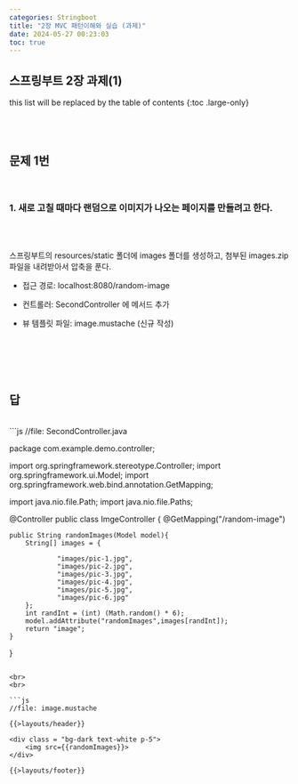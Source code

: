 ```yaml
---
categories: Stringboot
title: "2장 MVC 패턴이해와 실습 (과제)"
date: 2024-05-27 00:23:03
toc: true
---
```


## 스프링부트 2장 과제(1)

 this list will be replaced by the table of contents
{:toc .large-only}
  <br> 
  <br>
  <br>
  <br>

## 문제 1번

<br>

### 1. 새로 고칠 때마다 랜덤으로 이미지가 나오는 페이지를 만들려고 한다.

<br>
<br>

스프링부트의 resources/static 폴더에 images 폴더를 생성하고, 첨부된 images.zip 파일을 내려받아서 압축을 푼다.
<br>

* 접근 경로: localhost:8080/random-image <br>

* 컨트롤러: SecondController 에 메서드 추가 <br>
* 뷰 템플릿 파일: image.mustache (신규 작성)

<br>
<br>
<br>
<br>

## 답
<br>
```js
//file: SecondController.java

package com.example.demo.controller;

import org.springframework.stereotype.Controller;
import org.springframework.ui.Model;
import org.springframework.web.bind.annotation.GetMapping;

import java.nio.file.Path;
import java.nio.file.Paths;

@Controller
public class ImgeController {
    @GetMapping("/random-image")

    public String randomImages(Model model){
        String[] images = {

                "images/pic-1.jpg",
                "images/pic-2.jpg",
                "images/pic-3.jpg",
                "images/pic-4.jpg",
                "images/pic-5.jpg",
                "images/pic-6.jpg"
        };
        int randInt = (int) (Math.random() * 6);
        model.addAttribute("randomImages",images[randInt]);
        return "image";
    }
}
```

<br>
<br>

```js
//file: image.mustache

{{>layouts/header}}

<div class = "bg-dark text-white p-5">
    <img src={{randomImages}}>
</div>

{{>layouts/footer}}
```
<br>
<br>
<br>
